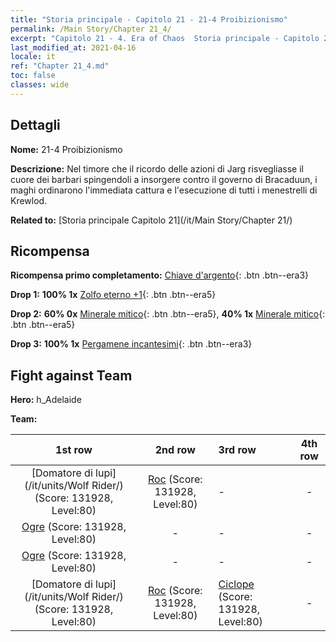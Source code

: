 ```yaml
---
title: "Storia principale - Capitolo 21 - 21-4 Proibizionismo"
permalink: /Main Story/Chapter 21_4/
excerpt: "Capitolo 21 - 4. Era of Chaos  Storia principale - Capitolo 21_4. 21-4 Proibizionismo"
last_modified_at: 2021-04-16
locale: it
ref: "Chapter 21_4.md"
toc: false
classes: wide
---
```


## Dettagli

 **Nome:** 21-4 Proibizionismo

 **Descrizione:** Nel timore che il ricordo delle azioni di Jarg risvegliasse il cuore dei barbari spingendoli a insorgere contro il governo di Bracaduun, i maghi ordinarono l'immediata cattura e l'esecuzione di tutti i menestrelli di Krewlod.

 **Related to:** [Storia principale Capitolo 21](/it/Main Story/Chapter 21/)

## Ricompensa

 **Ricompensa primo completamento:** [Chiave d'argento](/it/Items/con_693/){: .btn .btn--era3}

 **Drop 1:** **100% 1x** [Zolfo eterno +1](/it/Items/mat_71/){: .btn .btn--era5}

 **Drop 2:** **60% 0x** [Minerale mitico](/it/Items/mat_61/){: .btn .btn--era5}, **40% 1x** [Minerale mitico](/it/Items/mat_61/){: .btn .btn--era5}

 **Drop 3:** **100% 1x** [Pergamene incantesimi](/it/Items/con_694/){: .btn .btn--era3}


## Fight against Team
 **Hero:** h_Adelaide

 **Team:**


  | 1st row | 2nd row | 3rd row | 4th row |
  |:----:|:----:|:----|:----:|
  | [Domatore di lupi](/it/units/Wolf Rider/) (Score: 131928, Level:80)  | [Roc](/it/units/Roc/) (Score: 131928, Level:80)  | - | - |
  | [Ogre](/it/units/Ogre/) (Score: 131928, Level:80)  | - | - | - |
  | [Ogre](/it/units/Ogre/) (Score: 131928, Level:80)  | - | - | - |
  | [Domatore di lupi](/it/units/Wolf Rider/) (Score: 131928, Level:80)  | [Roc](/it/units/Roc/) (Score: 131928, Level:80)  | [Ciclope](/it/units/Cyclops/) (Score: 131928, Level:80)  | - |


